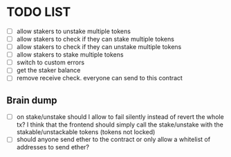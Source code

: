 # TODO LIST

- [ ] allow stakers to unstake multiple tokens
- [ ] allow stakers to check if they can stake multiple tokens
- [ ] allow stakers to check if they can unstake multiple tokens
- [ ] allow stakers to stake multiple tokens
- [ ] switch to custom errors
- [ ] get the staker balance
- [ ] remove receive check. everyone can send to this contract

## Brain dump

- [ ] on stake/unstake should I allow to fail silently instead of revert the whole tx? I think that the frontend should simply call the stake/unstake with the stakable/unstackable tokens (tokens not locked)
- [ ] should anyone send ether to the contract or only allow a whitelist of addresses to send ether?
